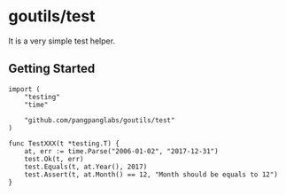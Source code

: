 # goutils/test

It is a very simple test helper.

## Getting Started

```golang
import (
	"testing"
	"time"

	"github.com/pangpanglabs/goutils/test"
)

func TestXXX(t *testing.T) {
	at, err := time.Parse("2006-01-02", "2017-12-31")
	test.Ok(t, err)
	test.Equals(t, at.Year(), 2017)
	test.Assert(t, at.Month() == 12, "Month should be equals to 12")
}
```